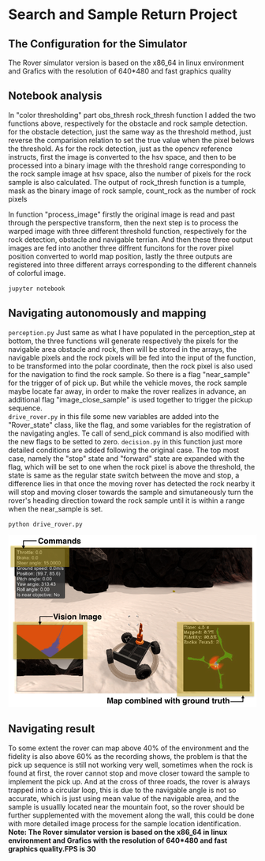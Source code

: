 
# Search and Sample Return Project


## The Configuration for the Simulator

The Rover simulator version is based on the x86_64 in linux environment and Grafics with the resolution of 640*480 and fast graphics quality

## Notebook analysis
In "color thresholding" part 
obs_thresh rock_thresh function
I added the two functions above, respectively for the obstacle and rock sample detection.
for the obstacle detection, just the same way as the threshold method, just reverse the comparision relation to set the true value when the pixel belows the threshold.
As for the rock detection, just as the  opencv reference instructs, first the image is converted to the hsv space, and then to be processed into a binary image with the threshold range corresponding to the rock sample image at hsv space, also the number of pixels for the rock sample is also calculated. The output of rock_thresh function is a tumple, mask as the binary image of rock sample, count_rock as the number of rock pixels

In function "process_image"
firstly the original image is read and past through the perspective transform, then the next step is to process the warped image with three different threshold function, respectively for the rock detection, obstacle and navigable terrian. And then these three output images are fed into another three diffrent funcitons for the rover pixel position converted to world map position, lastly the three outputs are registered into three different arrays corresponding to the different channels of colorful image.

```sh
jupyter notebook
```



## Navigating autonomously and mapping
`perception.py` Just same as what I have populated in the perception_step at bottom, the three functions will generate respectively the pixels for the navigable area obstacle and rock, then will be stored in the arrays, the navigable pixels and the rock pixels will be fed into the input of the function, to be transformed into the polar coordinate, then the rock pixel is also used for the navigation to find the rock sample. So there is a flag "near_sample" for the trigger of of pick up. But while the vehicle moves, the rock sample maybe locate far away, in order to make the rover realizes in advance, an additional flag "image_close_sample" is used together to trigger the pickup sequence.   
`drive_rover.py` in this file some new variables are added into the "Rover_state" class, like the flag, and some  variables  for the registration of the navigating angles.
Te call of send_pick command is also modified with the new flags to be setted to zero. 
`decision.py` in this function just more detailed conditions are added following the original case. The top most case, namely the "stop" state and "forward" state are expanded with the flag, which will be set to one when the rock pixel is above the threshold, the state is same as the regular state switch between the move and stop, a difference lies in that once the moving rover has detected the rock nearby it will stop and moving closer towards the sample and simutaneously turn the rover's heading direction toward the rock sample until it is within a range when the near_sample is set. 

```sh
python drive_rover.py
```  
![Errors between FK and IK is analysed](screen-shot-rover.png)

## Navigating result
To some extent the rover can map above 40% of the environment and the fidelity is also above 60% as the recording shows, the problem is that the pick up sequence is still not working very well, sometimes when the rock is found at first, the rover cannot stop and move closer toward the sample to implement the pick up. And at the cross of three roads, the rover is always trapped into a circular loop, this is due to the navigable angle is not so accurate,  which is just using mean value of the navigable area, and the sample is usuallly located near the mountain foot, so the rover should be further supplemented with the movement along the wall, this could be done with more detailed image process for the sample location identification. 
**Note: The Rover simulator version is based on the x86_64 in linux environment and Grafics with the resolution of 640*480 and fast graphics quality.FPS is 30**


